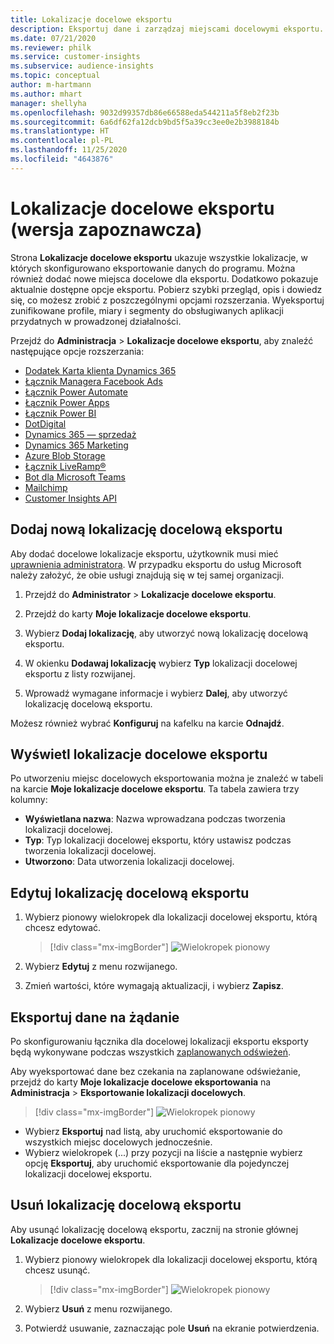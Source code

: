 ```yaml
---
title: Lokalizacje docelowe eksportu
description: Eksportuj dane i zarządzaj miejscami docelowymi eksportu.
ms.date: 07/21/2020
ms.reviewer: philk
ms.service: customer-insights
ms.subservice: audience-insights
ms.topic: conceptual
author: m-hartmann
ms.author: mhart
manager: shellyha
ms.openlocfilehash: 9032d99357db86e66588eda544211a5f8eb2f23b
ms.sourcegitcommit: 6a6df62fa12dcb9bd5f5a39cc3ee0e2b3988184b
ms.translationtype: HT
ms.contentlocale: pl-PL
ms.lasthandoff: 11/25/2020
ms.locfileid: "4643876"
---
```

# <a name="export-destinations-preview"></a>Lokalizacje docelowe eksportu (wersja zapoznawcza)

Strona **Lokalizacje docelowe eksportu** ukazuje wszystkie lokalizacje, w których skonfigurowano eksportowanie danych do programu. Można również dodać nowe miejsca docelowe dla eksportu. Dodatkowo pokazuje aktualnie dostępne opcje eksportu. Pobierz szybki przegląd, opis i dowiedz się, co możesz zrobić z poszczególnymi opcjami rozszerzania. Wyeksportuj zunifikowane profile, miary i segmenty do obsługiwanych aplikacji przydatnych w prowadzonej działalności.

Przejdź do **Administracja** > **Lokalizacje docelowe eksportu**, aby znaleźć następujące opcje rozszerzania:

- [Dodatek Karta klienta Dynamics 365](customer-card-add-in.md)
- [Łącznik Managera Facebook Ads](export-facebook.md)
- [Łącznik Power Automate](export-power-automate.md)
- [Łącznik Power Apps](export-power-apps.md)
- [Łącznik Power BI](export-power-bi.md)
- [DotDigital](export-dotdigital.md)
- [Dynamics 365 — sprzedaż](export-dynamics365-sales.md)
- [Dynamics 365 Marketing](export-dynamics365-marketing.md)
- [Azure Blob Storage](export-azure-blob-storage.md)
- [Łącznik LiveRamp&reg;](export-liveramp.md)
- [Bot dla Microsoft Teams](export-teams-bot.md)
- [Mailchimp](export-mailchimp.md)
- [Customer Insights API](apis.md)

## <a name="add-a-new-export-destination"></a>Dodaj nową lokalizację docelową eksportu

Aby dodać docelowe lokalizacje eksportu, użytkownik musi mieć [uprawnienia administratora](permissions.md). W przypadku eksportu do usług Microsoft należy założyć, że obie usługi znajdują się w tej samej organizacji.

1. Przejdź do **Administrator** > **Lokalizacje docelowe eksportu**.

1. Przejdź do karty **Moje lokalizacje docelowe eksportu**.

1. Wybierz **Dodaj lokalizację**, aby utworzyć nową lokalizację docelową eksportu.

1. W okienku **Dodawaj lokalizację** wybierz **Typ** lokalizacji docelowej eksportu z listy rozwijanej.

1. Wprowadź wymagane informacje i wybierz **Dalej**, aby utworzyć lokalizację docelową eksportu.

Możesz również wybrać **Konfiguruj** na kafelku na karcie **Odnajdź**.

## <a name="view-export-destinations"></a>Wyświetl lokalizacje docelowe eksportu

Po utworzeniu miejsc docelowych eksportowania można je znaleźć w tabeli na karcie **Moje lokalizacje docelowe eksportu**. Ta tabela zawiera trzy kolumny:

- **Wyświetlana nazwa**: Nazwa wprowadzana podczas tworzenia lokalizacji docelowej.
- **Typ**: Typ lokalizacji docelowej eksportu, który ustawisz podczas tworzenia lokalizacji docelowej.
- **Utworzono**: Data utworzenia lokalizacji docelowej.

## <a name="edit-an-export-destination"></a>Edytuj lokalizację docelową eksportu

1. Wybierz pionowy wielokropek dla lokalizacji docelowej eksportu, którą chcesz edytować.

   > [!div class="mx-imgBorder"]
   > ![Wielokropek pionowy](media/export-destinations-page-ellipsis.png "Wielokropek pionowy")

1. Wybierz **Edytuj** z menu rozwijanego.

1. Zmień wartości, które wymagają aktualizacji, i wybierz **Zapisz**.

## <a name="export-data-on-demand"></a>Eksportuj dane na żądanie

Po skonfigurowaniu łącznika dla docelowej lokalizacji eksportu eksporty będą wykonywane podczas wszystkich [zaplanowanych odświeżeń](system.md#schedule-tab).

Aby wyeksportować dane bez czekania na zaplanowane odświeżanie, przejdź do karty **Moje lokalizacje docelowe eksportowania** na **Administracja** > **Eksportowanie lokalizacji docelowych**.

> [!div class="mx-imgBorder"]
> ![Wielokropek pionowy](media/export-destinations-page-ellipsis.png "Wielokropek pionowy")

- Wybierz **Eksportuj** nad listą, aby uruchomić eksportowanie do wszystkich miejsc docelowych jednocześnie.
- Wybierz wielokropek (...) przy pozycji na liście a następnie wybierz opcję **Eksportuj**, aby uruchomić eksportowanie dla pojedynczej lokalizacji docelowej eksportu.

## <a name="remove-an-export-destination"></a>Usuń lokalizację docelową eksportu

Aby usunąć lokalizację docelową eksportu, zacznij na stronie głównej **Lokalizacje docelowe eksportu**.

1. Wybierz pionowy wielokropek dla lokalizacji docelowej eksportu, którą chcesz usunąć.

   > [!div class="mx-imgBorder"]
   > ![Wielokropek pionowy](media/export-destinations-page-ellipsis.png "Wielokropek pionowy")

2. Wybierz **Usuń** z menu rozwijanego.

3. Potwierdź usuwanie, zaznaczając pole **Usuń** na ekranie potwierdzenia.
